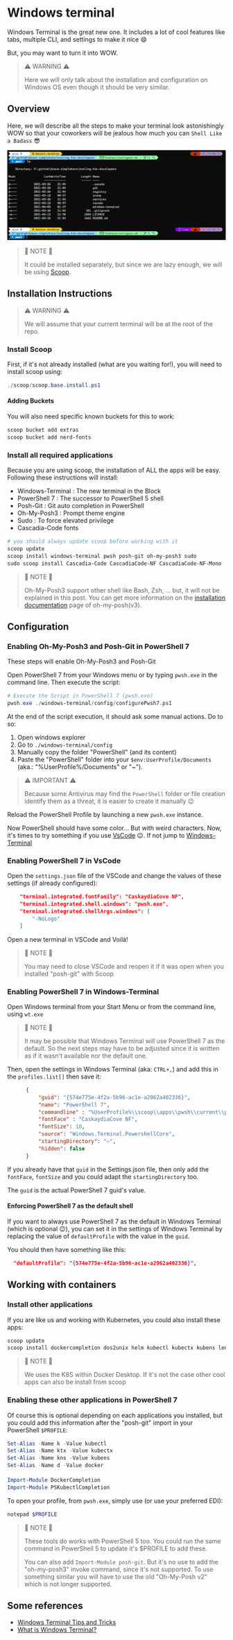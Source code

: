 # Windows terminal

Windows Terminal is the great new one. It includes a lot of cool features like tabs, multiple CLI, and settings to make it nice :smile:

But, you may want to turn it into WOW.

> :warning: WARNING :warning:
>
> Here we will only talk about the installation and configuration on Windows OS even though it should be very similar.

## Overview

Here, we will describe all the steps to make your terminal look astonishingly WOW so that your coworkers will be jealous how much you can `Shell Like a Badass` :sunglasses:

![WT Like a badass](images/wt-like-badass.png)

> :memo: NOTE :memo:
>
> It could be installed separately, but since we are lazy enough, we will be using [Scoop](../scoop/README.md).

## Installation Instructions

> :warning: WARNING :warning:
>
> We will assume that your current terminal will be at the root of the repo.

### Install Scoop

First, if it's not already installed (what are you waiting for!), you will need to install scoop using:

```powershell
./scoop/scoop.base.install.ps1
```

#### Adding Buckets

You will also need specific known buckets for this to work:

```powershell
scoop bucket add extras
scoop bucket add nerd-fonts
```

### Install all required applications

Because you are using scoop, the installation of ALL the apps will be easy. Following these instructions will install:

- Windows-Terminal : The new terminal in the Block
- PowerShell 7 : The successor to PowerShell 5 shell
- Posh-Git : Git auto completion in PowerShell
- Oh-My-Posh3 : Prompt theme engine
- Sudo : To force elevated privilege
- Cascadia-Code fonts

```powershell
# you should always update scoop before working with it
scoop update
scoop install windows-terminal pwsh posh-git oh-my-posh3 sudo
sudo scoop install Cascadia-Code CascadiaCode-NF CascadiaCode-NF-Mono
```

> :memo: NOTE :memo:
>
> Oh-My-Posh3 support other shell like Bash, Zsh, ... but, it will not be explained in this post. You can get more information on the [installation documentation](https://ohmyposh.dev/docs/installation) page of oh-my-posh(v3).

## Configuration

### Enabling Oh-My-Posh3 and Posh-Git in PowerShell 7

These steps will enable Oh-My-Posh3 and Posh-Git

Open PowerShell 7 from your Windows menu or by typing `pwsh.exe` in the command line. Then execute the script:

```powershell
# Execute the Script in PowerShell 7 (pwsh.exe)
pwsh.exe ./windows-terminal/config/configurePwsh7.ps1
```

At the end of the script execution, it should ask some manual actions. Do to so:

1. Open windows explorer
2. Go to `./windows-terminal/config`
3. Manually copy the folder "PowerShell" (and its content)
4. Paste the "PowerShell" folder into your `$env:UserProfile/Documents` (aka.: "%UserProfile%/Documents" or "~").

> :warning: IMPORTANT :warning:
>
> Because some Antivirus may find the `PowerShell` folder or file creation identify them as a threat, it is easier to create it manually :wink:

Reload the PowerShell Profile by launching a new `pwsh.exe` instance.

Now PowerShell should have some color... But with weird characters. Now, it's times to try something if you use [VsCode](#enabling-powershell-7-in-vscode) :wink:. If not jump to [Windows-Terminal](#enabling-powershell-7-in-windows-terminal)

### Enabling PowerShell 7 in VsCode

Open the `settings.json` file of the VSCode and change the values of these settings (if already configured):

```json
    "terminal.integrated.fontFamily": "CaskaydiaCove NF",
    "terminal.integrated.shell.windows": "pwsh.exe",
    "terminal.integrated.shellArgs.windows": [
        "-NoLogo"
    ]
```

Open a new terminal in VSCode and Voilà!

> :memo: NOTE :memo:
>
> You may need to close VSCode and reopen it if it was open when you installed "posh-git" with Scoop

### Enabling PowerShell 7 in Windows-Terminal

Open Windows terminal from your Start Menu or from the command line, using `wt.exe`

> :memo: NOTE :memo:
>
> It may be possible that Windows Terminal will use PowerShell 7 as the default. So the next steps may have to be adjusted since it is written as if it wasn't available nor the default one.

Then, open the settings in Windows Terminal (aka: `CTRL+,`) and add this in the `profiles.list[]` then save it:

```json
      {
          "guid": "{574e775e-4f2a-5b96-ac1e-a2962a402336}",
          "name": "PowerShell 7",
          "commandline" : "%UserProfile%\\scoop\\apps\\pwsh\\current\\pwsh.exe",
          "fontFace" : "CaskaydiaCove NF",
          "fontSize": 10,
          "source": "Windows.Terminal.PowershellCore",
          "startingDirectory": "~",
          "hidden": false
      }
```

If you already have that `guid` in the Settings.json file, then only add the `fontFace`, `fontSize` and you could adapt the `startingDirectory` too.

The `guid` is the actual PowerShell 7 guid's value.

#### Enforcing PowerShell 7 as the default shell

If you want to always use PowerShell 7 as the default in Windows Terminal (which is optional :wink:), you can set it in the settings of Windows Terminal by replacing the value of `defaultProfile` with the value in the `guid`.

You should then have something like this:

```json
  "defaultProfile": "{574e775e-4f2a-5b96-ac1e-a2962a402336}",
```

## Working with containers

### Install other applications

If you are like us and working with Kubernetes, you could also install these apps:

```powershell
scoop update
scoop install dockercompletion dos2unix helm kubectl kubectx kubens lens pskubectlcompletion
```

> :memo: NOTE :memo:
>
> We uses the K8S within Docker Desktop. If it's not the case other cool apps can also be install from scoop

### Enabling these other applications in PowerShell 7

Of course this is optional depending on each applications you installed, but you could add this information after the "posh-git" import in your PowerShell `$PROFILE`:

```powershell
Set-Alias -Name k -Value kubectl
Set-Alias -Name ktx -Value kubectx
Set-Alias -Name kns -Value kubens
Set-Alias -Name d -Value docker

Import-Module DockerCompletion
Import-Module PSKubectlCompletion
```

To open your profile, from `pwsh.exe`, simply use (or use your preferred EDI):

```powershell
notepad $PROFILE
```

> :memo: NOTE :memo:
>
> These tools do works with PowerShell 5 too. You could run the same command in PowerShell 5 to update it's $PROFILE to add these.
>
> You can also add `Import-Module posh-git`. But it's no use to add the "oh-my-posh3" invoke command, since it's not supported. To use something similar you will have to use the old "Oh-My-Posh v2" which is not longer supported.

## Some references

- [Windows Terminal Tips and Tricks](https://devblogs.microsoft.com/commandline/windows-terminal-tips-and-tricks/)
- [What is Windows Terminal?](https://docs.microsoft.com/en-ca/windows/terminal/)
